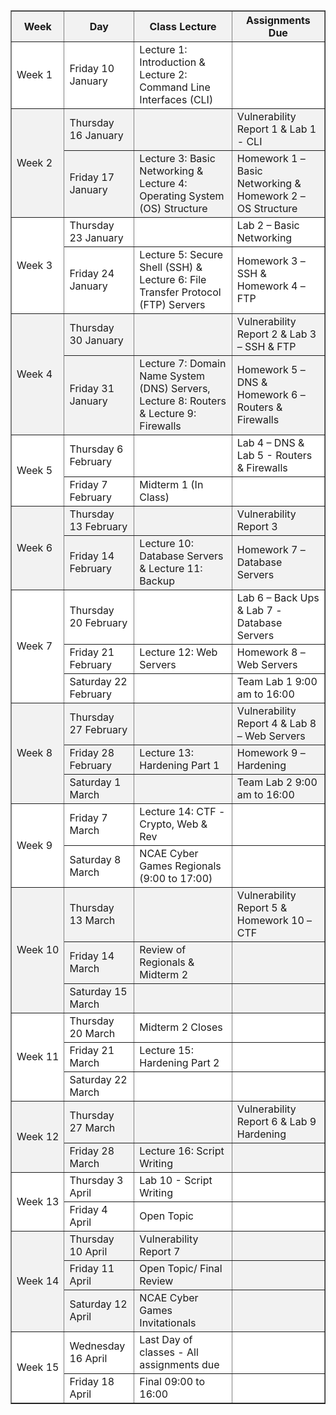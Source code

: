 <style>
    /* Define shading styles */
    .even-row {
        background-color: #f2f2f2 !important;
    }
    .odd-row {
        background-color: #ffffff !important;
    }
    .no-wrap {
        white-space: nowrap;
    }
</style>
<table border="1" cellpadding="5" cellspacing="0" style="border-collapse: collapse; width: 100%;">
    <thead>
         <tr class="even-row">
            <th>Week</th>
            <th>Day</th>
            <th>Class Lecture</th>
            <th>Assignments Due</th>
        </tr>
    </thead>
    <tbody>
        <tr class="odd-row">
            <td rowspan="1" class="no-wrap">Week 1</td>
            <td>Friday 10 January</td>
            <td>Lecture 1: Introduction & Lecture 2: Command Line Interfaces (CLI)</td>
            <td></td>
        </tr>
        <tr class="even-row">
            <td rowspan="2" class="no-wrap">Week 2</td>
            <td>Thursday 16 January</td>
            <td></td>
            <td>Vulnerability Report 1 & Lab 1 - CLI</td>
        </tr>
        <tr class="even-row">
            <td>Friday 17 January</td>
            <td>Lecture 3: Basic Networking & Lecture 4: Operating System (OS) Structure</td>
            <td>Homework 1 – Basic Networking & Homework 2 – OS Structure</td>
        </tr>
        <tr class="odd-row">
            <td rowspan="2" class="no-wrap">Week 3</td>
            <td>Thursday 23 January</td>
            <td></td>
            <td>Lab 2 – Basic Networking</td>
        </tr>
        <tr class="odd-row">
            <td>Friday 24 January</td>
            <td>Lecture 5: Secure Shell (SSH) & Lecture 6: File Transfer Protocol (FTP) Servers</td>
            <td>Homework 3 – SSH & Homework 4 – FTP</td>
        </tr>
         <tr class="even-row">
            <td rowspan="2" class="no-wrap">Week 4</td>
            <td>Thursday 30 January</td>
            <td></td>
            <td>Vulnerability Report 2 & Lab 3 – SSH & FTP</td>
        </tr>
         <tr class="even-row">
            <td>Friday 31 January</td>
            <td>Lecture 7: Domain Name System (DNS) Servers, Lecture 8: Routers & Lecture 9: Firewalls</td>
            <td>Homework 5 – DNS & Homework 6 – Routers & Firewalls</td>
        </tr>
        <tr class="odd-row">
            <td rowspan="2" class="no-wrap">Week 5</td>
            <td>Thursday 6 February</td>
            <td></td>
            <td>Lab 4 – DNS & Lab 5 - Routers & Firewalls</td>
        </tr>
        <tr class="odd-row">
            <td>Friday 7 February</td>
            <td>Midterm 1 (In Class)</td>
            <td></td>
        </tr>
         <tr class="even-row">
            <td rowspan="2" class="no-wrap">Week 6</td>
            <td>Thursday 13 February</td>
            <td></td>
            <td>Vulnerability Report 3</td>
        </tr>
         <tr class="even-row">
            <td>Friday 14 February</td>
            <td>Lecture 10: Database Servers & Lecture 11: Backup</td>
            <td>Homework 7 – Database Servers</td>
        </tr>
        <tr class="odd-row">
            <td rowspan="3" class="no-wrap">Week 7</td>
            <td>Thursday 20 February</td>
            <td></td>
            <td>Lab 6 – Back Ups & Lab 7 - Database Servers</td>
        </tr>
        <tr class="odd-row">
            <td>Friday 21 February</td>
            <td>Lecture 12: Web Servers</td>
            <td>Homework 8 – Web Servers</td>
        </tr>
        <tr class="odd-row">
            <td>Saturday 22 February</td>
            <td></td>
            <td>Team Lab 1 9:00 am to 16:00</td>
        </tr>
         <tr class="even-row">
            <td rowspan="3" class="no-wrap">Week 8</td>
            <td>Thursday 27 February</td>
            <td></td>
            <td>Vulnerability Report 4 & Lab 8 – Web Servers</td>
        </tr>
         <tr class="even-row">
            <td>Friday 28 February</td>
            <td>Lecture 13: Hardening Part 1</td>
            <td>Homework 9 – Hardening</td>
        </tr>
         <tr class="even-row">
            <td>Saturday 1 March</td>
            <td></td>
            <td>Team Lab 2 9:00 am to 16:00</td>
        </tr>
        <tr class="odd-row">
         <td rowspan="2" class="no-wrap">Week 9</td>
            <td>Friday 7 March</td>
            <td>Lecture 14: CTF - Crypto, Web & Rev</td>
            <td></td>
        </tr>
        <tr class="odd-row">
            <td>Saturday 8 March</td>
            <td>NCAE Cyber Games Regionals (9:00 to 17:00)</td>
            <td></td>
        </tr>
         <tr class="even-row">
            <td rowspan="3" class="no-wrap">Week 10</td>
            <td>Thursday 13 March</td>
            <td></td>
            <td>Vulnerability Report 5 & Homework 10 – CTF</td>
        </tr>
         <tr class="even-row">
            <td>Friday 14 March</td>
            <td>Review of Regionals & Midterm 2</td>
            <td></td>
        </tr>
         <tr class="even-row">
            <td>Saturday 15 March</td>
            <td></td>
            <td></td>
        </tr>
        <tr class="odd-row">
            <td rowspan="3" class="no-wrap">Week 11</td>
            <td>Thursday 20 March</td>
            <td>Midterm 2 Closes</td>
            <td></td>
        </tr>
        <tr class="odd-row">
            <td>Friday 21 March</td>
            <td>Lecture 15: Hardening Part 2</td>
            <td></td>
        </tr>
        <tr class="odd-row">
            <td>Saturday 22 March</td>
            <td></td>
            <td></td>
        </tr>
         <tr class="even-row">
            <td rowspan="2" class="no-wrap">Week 12</td>
            <td>Thursday 27 March</td>
            <td></td>
            <td>Vulnerability Report 6 & Lab 9 Hardening</td>
        </tr>
         <tr class="even-row">
            <td>Friday 28 March</td>
            <td>Lecture 16: Script Writing</td>
            <td></td>
        </tr>
        <tr class="odd-row">
            <td rowspan="2" class="no-wrap">Week 13</td>
            <td>Thursday 3 April</td>
            <td>Lab 10 - Script Writing</td>
            <td></td>
        </tr>
        <tr class="odd-row">
            <td>Friday 4 April</td>
            <td>Open Topic</td>
            <td></td>
        </tr>
         <tr class="even-row">
            <td rowspan="3" class="no-wrap">Week 14</td>
            <td>Thursday 10 April</td>
            <td>Vulnerability Report 7</td>
            <td></td>
        </tr>
         <tr class="even-row">
            <td>Friday 11 April</td>
            <td>Open Topic/ Final Review</td>
            <td></td>
        </tr>
         <tr class="even-row">
            <td>Saturday 12 April</td>
            <td>NCAE Cyber Games Invitationals</td>
            <td></td>
        </tr>
        <tr class="odd-row">
            <td rowspan="2" class="no-wrap">Week 15</td>
            <td>Wednesday 16 April</td>
            <td>Last Day of classes - All assignments due</td>
            <td></td>
        </tr>
        <tr class="odd-row">
            <td>Friday 18 April</td>
            <td>Final 09:00 to 16:00</td>
            <td></td>
        </tr>
    </tbody>
</table>